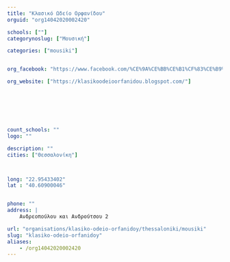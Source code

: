 ```yaml
---
title: "Κλασικό Ωδείο Ορφανίδου"
orguid: "org14042020002420"

schools: [""]
categorynoslug: ["Μουσική"]

categories: ["mousiki"]


org_facebook: "https://www.facebook.com/%CE%9A%CE%BB%CE%B1%CF%83%CE%B9%CE%BA%CF%8C-%CE%A9%CE%B4%CE%B5%CE%AF%CE%BF-%CE%9F%CF%81%CF%86%CE%B1%CE%BD%CE%AF%CE%B4%CE%BF%CF%85-Klasiko-Odeio-Orfanidou-284764168220189/"

org_website: ["https://klasikoodeioorfanidou.blogspot.com/"]







count_schools: ""
logo: ""

description: ""
cities: ["Θεσσαλονίκη"]



long: "22.95433402"
lat : "40.60900046"


phone: ""
address: |
    Ανδρεοπούλου και Ανδρούτσου 2

url: "organisations/klasiko-odeio-orfanidoy/thessaloniki/mousiki"
slug: "klasiko-odeio-orfanidoy"
aliases:
    - /org14042020002420
---
```




